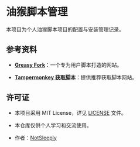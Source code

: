 # 油猴脚本管理

本项目为个人油猴脚本项目的配置与安装管理记录。

## 参考资料

- [**Greasy Fork**](https://greasyfork.org/zh-CN)：一个专为用户脚本打造的网站。

- [**Tampermonkey 获取脚本**](https://www.tampermonkey.net/scripts.php)：提供推荐获取脚本网站。

## 许可证

- 本项目采用 MIT License，详见 [LICENSE](./LICENSE) 文件。

- 本仓库仅供个人学习和交流使用。

- 作者：[NotSleeply](https://github.com/NotSleeply)
